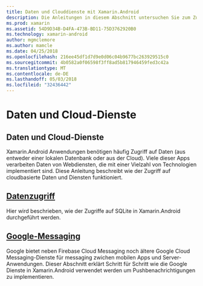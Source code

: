 ```yaml
---
title: Daten und Clouddienste mit Xamarin.Android
description: Die Anleitungen in diesem Abschnitt untersuchen Sie zum Zugriff auf Daten und Aktivieren von Cloud-Diensten verwenden.
ms.prod: xamarin
ms.assetid: 54D9D34B-D4FA-473B-BD11-75D3762920B0
ms.technology: xamarin-android
author: mgmclemore
ms.author: mamcle
ms.date: 04/25/2018
ms.openlocfilehash: 216ee45df1d7d9e0d06c04b9677bc263929515c0
ms.sourcegitcommit: 4b0582a0f06598f3ff8ad5b817946459fed3c42a
ms.translationtype: MT
ms.contentlocale: de-DE
ms.lasthandoff: 05/03/2018
ms.locfileid: "32436442"
---
```

# <a name="data-and-cloud-services"></a>Daten und Cloud-Dienste

## <a name="data-and-cloud-services"></a>Daten und Cloud-Dienste

Xamarin.Android Anwendungen benötigen häufig Zugriff auf Daten (aus entweder einer lokalen Datenbank oder aus der Cloud). Viele dieser Apps verarbeiten Daten von Webdiensten, die mit einer Vielzahl von Technologien implementiert sind. Diese Anleitung beschreibt wie der Zugriff auf cloudbasierte Daten und Diensten funktioniert.

## <a name="data-accessandroiddata-clouddata-accessindexmd"></a>[Datenzugriff](~/android/data-cloud/data-access/index.md)

Hier wird beschrieben, wie der Zugriffe auf SQLite in Xamarin.Android durchgeführt werden.
 
## <a name="google-messagingandroiddata-cloudgoogle-messagingindexmd"></a>[Google-Messaging](~/android/data-cloud/google-messaging/index.md)

Google bietet neben Firebase Cloud Messaging noch ältere Google Cloud Messaging-Dienste für messaging zwichen mobilen Apps und Server-Anwendungen. Dieser Abschnitt erklärt Schritt für Schritt wie die Google Dienste in Xamarin.Android verwendet werden um Pushbenachrichtigungen zu implementieren.


